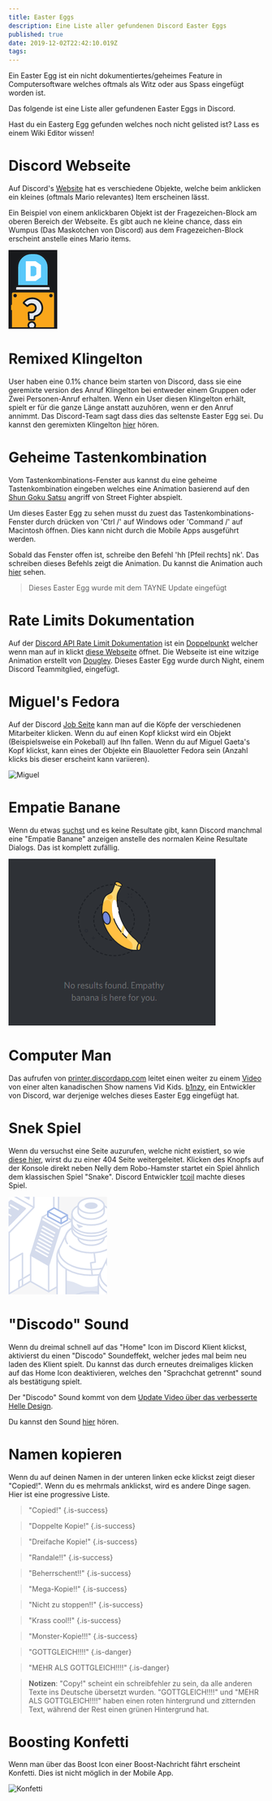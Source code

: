 ```yaml
---
title: Easter Eggs
description: Eine Liste aller gefundenen Discord Easter Eggs
published: true
date: 2019-12-02T22:42:10.019Z
tags: 
---
```


Ein Easter Egg ist ein nicht dokumentiertes/geheimes Feature in Computersoftware welches oftmals als Witz oder aus Spass eingefügt worden ist.

Das folgende ist eine Liste aller gefundenen Easter Eggs in Discord.

Hast du ein Easterg Egg gefunden welches noch nicht gelisted ist? Lass es einem Wiki Editor wissen!

# Discord Webseite
Auf Discord's [Website](https://discordapp.com) hat es verschiedene Objekte, welche beim anklicken ein kleines (oftmals Mario relevantes) Item erscheinen lässt.

Ein Beispiel von einem anklickbaren Objekt ist der Fragezeichen-Block am oberen Bereich der Webseite.
Es gibt auch ne kleine chance, dass ein Wumpus (Das Maskotchen von Discord) aus dem Fragezeichen-Block erscheint anstelle eines Mario items.

![Knopf](/easter-eggs/newbutton.png "Ein Knopf auf Discord's Webseite welches ein Easter Egg zeigt")

# Remixed Klingelton
User haben eine 0.1% chance beim starten von Discord, dass sie eine geremixte version des Anruf Klingelton bei entweder einem Gruppen oder Zwei Personen-Anruf erhalten. Wenn ein User diesen Klingelton erhält, spielt er für die ganze Länge anstatt auzuhören, wenn er den Anruf annimmt. Das Discord-Team sagt dass dies das seltenste Easter Egg sei. Du kannst den geremixten Klingelton [hier](https://canary.discordapp.com/assets/b9411af07f154a6fef543e7e442e4da9.mp3) hören.

# Geheime Tastenkombination
Vom Tastenkombinations-Fenster aus kannst du eine geheime Tastenkombination eingeben welches eine Animation basierend auf den [Shun Goku Satsu](http://streetfighter.wikia.com/wiki/Shun_Goku_Satsu) angriff von Street Fighter abspielt.

Um dieses Easter Egg zu sehen musst du zuest das Tastenkombinations-Fenster durch drücken von 'Ctrl /' auf Windows oder 'Command /' auf Macintosh öffnen. Dies kann nicht durch die Mobile Apps ausgeführt werden.

Sobald das Fenster offen ist, schreibe den Befehl 'hh [Pfeil rechts] nk'. Das schreiben dieses Befehls zeigt die Animation. Du kannst die Animation auch [hier](http://i.imgur.com/yV4M1jh.gif) sehen.

> Dieses Easter Egg wurde mit dem TAYNE Update eingefügt

# Rate Limits Dokumentation
Auf der [Discord API Rate Limit Dokumentation](https://discordapp.com/developers/docs/topics/rate-limits) ist ein [Doppelpunkt](http://i.imgur.com/BkLamTK.png) welcher wenn man auf in klickt [diese Webseite](http://takeb1nzyto.space) öffnet. Die Webseite ist eine witzige Animation erstellt von [Dougley](http://dougleyownsthisdomain.takeb1nzyto.space/). Dieses Easter Egg wurde durch Night, einem Discord Teammitglied, eingefügt.

# Miguel's Fedora
Auf der Discord [Job Seite](https://discordapp.com/jobs) kann man auf die Köpfe der verschiedenen Mitarbeiter klicken. Wenn du auf einen Kopf klickst wird ein Objekt (Beispielsweise ein Pokeball) auf Ihn fallen. Wenn du auf Miguel Gaeta's Kopf klickst, kann eines der Objekte ein Blauoletter Fedora sein (Anzahl klicks bis dieser erscheint kann variieren).

![Miguel](/easter-eggs/miguel.png "Miguel")

# Empatie Banane
Wenn du etwas [suchst](/search) und es keine Resultate gibt, kann Discord manchmal eine "Empatie Banane" anzeigen anstelle des normalen Keine Resultate Dialogs. Das ist komplett zufällig.

![Banane](/easter-eggs/banana.png "Banane")

# Computer Man
Das aufrufen von [printer.discordapp.com](https://printer.discordapp.com) leitet einen weiter zu einem [Video](https://www.youtube.com/watch?v=jeg_TJvkSjg) von einer alten kanadischen Show namens Vid Kids. [b1nzy](https://twitter.com/b1naryth1ef), ein Entwickler von Discord, war derjenige welches dieses Easter Egg eingefügt hat.

# Snek Spiel
Wenn du versuchst eine Seite auzurufen, welche nicht existiert, so wie [diese hier](https://discordapp.com/TheDiscordWikisPartnership), wirst du zu einer 404 Seite weitergeleitet. Klicken des Knopfs auf der Konsole direkt neben Nelly dem Robo-Hamster startet ein Spiel ähnlich dem klassischen Spiel "Snake". Discord Entwickler [tcoil](https://twitter.com/t_coil) machte dieses Spiel.

![Konsolen Knopf](/easter-eggs/console-button.png "Konsolen Knopf")

# "Discodo" Sound
Wenn du dreimal schnell auf das "Home" Icon im Discord Klient klickst, aktivierst du einen "Discodo" Soundeffekt, welcher jedes mal beim neu laden des Klient spielt.
Du kannst das durch erneutes dreimaliges klicken auf das Home Icon deaktivieren, welches den "Sprachchat getrennt" sound als bestätigung spielt.

Der "Discodo" Sound kommt von dem [Update Video über das verbesserte Helle Design](https://youtube.com/watch?v=BJHZxqyfrqk?t=61).

Du kannst den Sound [hier](https://canary.discordapp.com/assets/773745b4ebae9f47e802724ec33b8a3f.mp3) hören.

# Namen kopieren
Wenn du auf deinen Namen in der unteren linken ecke klickst zeigt dieser "Copied!". Wenn du es mehrmals anklickst, wird es andere Dinge sagen. Hier ist eine progressive Liste.

> "Copied!"
{.is-success}

> "Doppelte Kopie!"
{.is-success}

> "Dreifache Kopie!"
{.is-success}

> "Randale!!"
{.is-success}

> "Beherrschent!!"
{.is-success}

> "Mega-Kopie!!"
{.is-success}

> "Nicht zu stoppen!!"
{.is-success}

> "Krass cool!!"
{.is-success}

> "Monster-Kopie!!!"
{.is-success}

> "GOTTGLEICH!!!!"
{.is-danger}

> "MEHR ALS GOTTGLEICH!!!!"
{.is-danger}

> **Notizen**:
> "Copy!" scheint ein schreibfehler zu sein, da alle anderen Texte ins Deutsche übersetzt wurden.
> "GOTTGLEICH!!!!" und "MEHR ALS GOTTGLEICH!!!!" haben einen roten hintergrund und zitternden Text, während der Rest einen grünen Hintergrund hat.

# Boosting Konfetti
Wenn man über das Boost Icon einer Boost-Nachricht fährt erscheint Konfetti. Dies ist nicht möglich in der Mobile App.

![Konfetti](https://i.imgur.com/ndeQHRY.gif "Boost Konfetti")